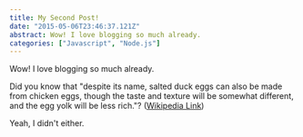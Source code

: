 ```yaml
---
title: My Second Post!
date: "2015-05-06T23:46:37.121Z"
abstract: Wow! I love blogging so much already.
categories: ["Javascript", "Node.js"]
---
```


Wow! I love blogging so much already.

Did you know that "despite its name, salted duck eggs can also be made from
chicken eggs, though the taste and texture will be somewhat different, and the
egg yolk will be less rich."?
([Wikipedia Link](http://en.wikipedia.org/wiki/Salted_duck_egg))

Yeah, I didn't either.
